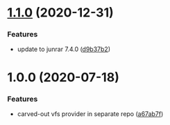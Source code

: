 # [1.1.0](https://github.com/junrar/commons-vfs-rar/compare/v1.0.0...v1.1.0) (2020-12-31)


### Features

* update to junrar 7.4.0 ([d9b37b2](https://github.com/junrar/commons-vfs-rar/commit/d9b37b247b72e9159098813b0e2e43f2414dac16))

# 1.0.0 (2020-07-18)


### Features

* carved-out vfs provider in separate repo ([a67ab7f](https://github.com/junrar/commons-vfs-rar/commit/a67ab7f17965f7f97e65c00a14538a85b2f32381))
